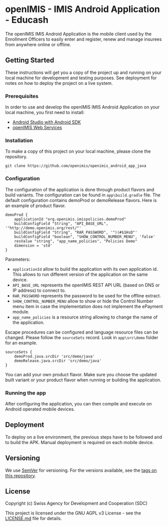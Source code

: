# openIMIS - IMIS Android Application - Educash

The openIMIS IMIS Android Application is the mobile client used by
the Enrollment Officers to easily enter and register, renew and manage 
insurees from anywhere online or offline.

## Getting Started

These instructions will get you a copy of the project up and
running on your local machine for development and testing purposes.
See deployment for notes on how to deploy the project on a live 
system.

### Prerequisites

In order to use and develop the openIMIS IMIS Android Application
on your local machine, you first need to install:

* [Android Studio with Android SDK](https://developer.android.com/studio)
* [openIMIS Web Services](https://github.com/openimis/web_service_vb)


### Installation

To make a copy of this project on your local machine, please clone
the repository.

```
git clone https://github.com/openimis/openimis_android_app_java
```

### Configuration

The configuration of the application is done through product flavors and build variants. The configuration can be found in ```app\build.gradle``` file. The default configuration contains demoProd or demoRelease flavors. Here is an example of product flavor. 

```
demoProd {
	applicationId "org.openimis.imispolicies.demoProd"
	buildConfigField "String", "API_BASE_URL", '"http://demo.openimis.org/rest/"'
	buildConfigField "String", "RAR_PASSWORD", '")(#$1HsD"'
	buildConfigField "boolean", "SHOW_CONTROL_NUMBER_MENU", 'false'
	resValue "string", "app_name_policies", "Policies Demo"
	dimension = 'std'
}
```

Parameters: 

* ```applicationId``` allow to build the application with its own application id. This allows to run different version of the application on the same device.
* ```API_BASE_URL``` represents the openIMIS REST API URL (based on DNS or IP address) to connect to. 
* ```RAR_PASSWORD``` represents the password to be used for the offline extract. 
* ```SHOW_CONTROL_NUMBER_MENU``` allow to show or hide the Control Number menu item in case the implementation does not implement the ePayment module. 
* ```app_name_policies``` is a resource string allowing to change the name of the application.

Escape procedures can be configured and language resource files can be changed. Please follow the ```sourceSets``` record. Look in ```app\src\demo``` folder for an example. 

```
sourceSets {
	demoProd.java.srcDir 'src/demo/java'
	demoRelease.java.srcDir 'src/demo/java'
}
```

You can add your own product flavor. Make sure you choose the updated built variant or your product flavor when running or building the application.

### Running the app

After configuring the application, you can then compile and execute
on Android operated mobile devices.

## Deployment

To deploy on a live environment, the previous steps have to be followed
and to build the APK. Manual deployment is required on each mobile device.

## Versioning

We use [SemVer](http://semver.org/) for versioning. For the versions available, see the [tags on this repository](https://github.com/openimis/openimis_android_app_java/tags).

## License

Copyright (c) Swiss Agency for Development and Cooperation (SDC)

This project is licensed under the GNU AGPL v3 License - see the
[LICENSE.md](LICENSE.md) file for details.

